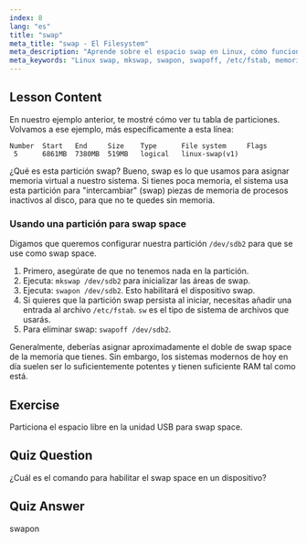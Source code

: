 ```yaml
---
index: 8
lang: "es"
title: "swap"
meta_title: "swap - El Filesystem"
meta_description: "Aprende sobre el espacio swap en Linux, cómo funciona y cómo crear y gestionar particiones swap. ¡Optimiza el uso de la memoria de tu sistema con esta guía!"
meta_keywords: "Linux swap, mkswap, swapon, swapoff, /etc/fstab, memoria virtual, Linux para principiantes, tutorial de Linux"
---
```


## Lesson Content

En nuestro ejemplo anterior, te mostré cómo ver tu tabla de particiones. Volvamos a ese ejemplo, más específicamente a esta línea:

```
Number  Start   End     Size    Type      File system     Flags
 5      6861MB  7380MB  519MB   logical   linux-swap(v1)
```

¿Qué es esta partición swap? Bueno, swap es lo que usamos para asignar memoria virtual a nuestro sistema. Si tienes poca memoria, el sistema usa esta partición para "intercambiar" (swap) piezas de memoria de procesos inactivos al disco, para que no te quedes sin memoria.

### Usando una partición para swap space

Digamos que queremos configurar nuestra partición `/dev/sdb2` para que se use como swap space.

1. Primero, asegúrate de que no tenemos nada en la partición.
2. Ejecuta: `mkswap /dev/sdb2` para inicializar las áreas de swap.
3. Ejecuta: `swapon /dev/sdb2`. Esto habilitará el dispositivo swap.
4. Si quieres que la partición swap persista al iniciar, necesitas añadir una entrada al archivo `/etc/fstab`. `sw` es el tipo de sistema de archivos que usarás.
5. Para eliminar swap: `swapoff /dev/sdb2`.

Generalmente, deberías asignar aproximadamente el doble de swap space de la memoria que tienes. Sin embargo, los sistemas modernos de hoy en día suelen ser lo suficientemente potentes y tienen suficiente RAM tal como está.

## Exercise

Particiona el espacio libre en la unidad USB para swap space.

## Quiz Question

¿Cuál es el comando para habilitar el swap space en un dispositivo?

## Quiz Answer

swapon
